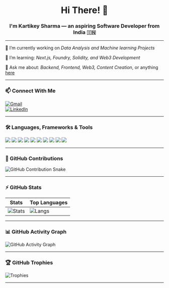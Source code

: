 <h1 align="center">Hi There! 👋</h1>
<h3 align="center">I'm Kartikey Sharma — an aspiring Software Developer from India 🇮🇳</h3>

---

🔭 I’m currently working on *Data Analysis and Machine learning Projects*  

🌱 I’m learning: *Next.js, Foundry, Solidity, and Web3 Development*

💬 Ask me about: *Backend, Frontend, Web3, Content Creation*, or anything [here](#) <!-- Replace with contact form, email, etc. -->

---

### 📫 Connect With Me

[![Gmail](https://img.shields.io/badge/Gmail-D14836?style=for-the-badge&logo=gmail&logoColor=white)](mailto:kartikeysharmawork2222@gmail.com)  
[![LinkedIn](https://img.shields.io/badge/LinkedIn-0077B5?style=for-the-badge&logo=linkedin&logoColor=white)](https://www.linkedin.com/in/kartikey-sharma-313305251)  

---

### 🛠 Languages, Frameworks & Tools

<p align="left">
  <img src="https://img.shields.io/badge/HTML5-orange?style=for-the-badge&logo=html5&logoColor=white"/>
  <img src="https://img.shields.io/badge/CSS3-blue?style=for-the-badge&logo=css3&logoColor=white"/>
  <img src="https://img.shields.io/badge/JavaScript-F7DF1E?style=for-the-badge&logo=javascript&logoColor=black"/>
  <img src="https://img.shields.io/badge/Power BI-20232A?style=for-the-badge&logo=PowerBI&logoColor=61DAFB"/>
  <img src="https://img.shields.io/badge/Tailwind%20CSS-38B2AC?style=for-the-badge&logo=tailwind-css&logoColor=white"/>
  <img src="https://img.shields.io/badge/Bootstrap-563D7C?style=for-the-badge&logo=bootstrap&logoColor=white"/>
  <img src="https://img.shields.io/badge/Node.js-43853D?style=for-the-badge&logo=node.js&logoColor=white"/>
  <img src="https://img.shields.io/badge/Express.js-404D59?style=for-the-badge"/>
  <img src="https://img.shields.io/badge/MongoDB-4EA94B?style=for-the-badge&logo=mongodb&logoColor=white"/>
  <img src="https://img.shields.io/badge/Solidity-363636?style=for-the-badge&logo=solidity&logoColor=white"/>
</p>

---

### 🐍 GitHub Contributions

![GitHub Contribution Snake](https://raw.githubusercontent.com/Kartikey7099/Kartikey7099/output/github-contribution-grid-snake.svg)

---

### ⚡ GitHub Stats

| Stats | Top Languages |
|-------|---------------|
| ![Stats](https://github-readme-stats.vercel.app/api?username=Kartikey7099&show_icons=true&theme=radical) | ![Langs](https://github-readme-stats.vercel.app/api/top-langs/?username=Kartikey7099&layout=compact&theme=radical) |

---

### 📊 GitHub Activity Graph

![GitHub Activity Graph](https://github-readme-activity-graph.vercel.app/graph?username=Kartikey7099&theme=react-dark)

---

### 🏆 GitHub Trophies

![Trophies](https://github-profile-trophy.vercel.app/?username=Kartikey7099&theme=algolia&no-frame=true&no-bg=true&margin-w=4)

---
